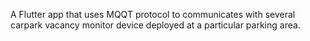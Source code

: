 A Flutter app that uses MQQT protocol to communicates with several carpark vacancy monitor device deployed at a particular parking area. 

